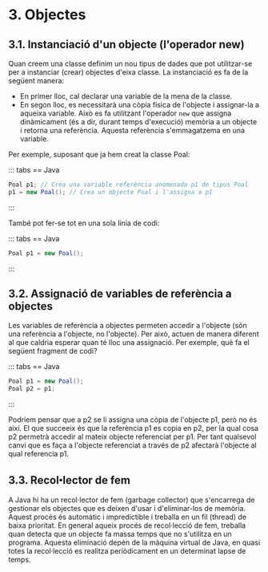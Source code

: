 # 3. Objectes

## 3.1. Instanciació d'un objecte (l'operador new)

Quan creem una classe definim un nou tipus de dades que pot utilitzar-se per a instanciar (crear) objectes d'eixa classe. La instanciació es fa de la següent manera:

- En primer lloc, cal declarar una variable de la mena de la classe.
- En segon lloc, es necessitarà una còpia física de l'objecte i assignar-la a aqueixa variable. Això es fa utilitzant l'operador `new` que assigna dinàmicament (és a dir, durant temps d'execució) memòria a un objecte i retorna una referència. Aquesta referència s'emmagatzema en una variable.

Per exemple, suposant que ja hem creat la classe Poal:

::: tabs
== Java

```java
Poal p1; // Crea una variable referència anomenada p1 de tipus Poal 
p1 = new Poal(); // Crea un objecte Poal i l'assigna a p1
```

:::

També pot fer-se tot en una sola línia de codi:

::: tabs
== Java

```java
Poal p1 = new Poal();
```

:::

## 3.2. Assignació de variables de referència a objectes

Les variables de referència a objectes permeten accedir a l'objecte (són una referència a l'objecte, no l'objecte). Per això, actuen de manera diferent al que caldria esperar quan té lloc una assignació. Per exemple, què fa el següent fragment de codi?

::: tabs
== Java

```java
Poal p1 = new Poal(); 
Poal p2 = p1;
```

:::

Podríem pensar que a p2 se li assigna una còpia de l'objecte p1, però no és així. El que succeeix és que la referència p1 es copia en p2, per la qual cosa p2 permetrà accedir al mateix objecte referenciat per p1. Per tant qualsevol canvi que es faça a l'objecte referenciat a través de p2 afectarà l'objecte al qual referencia p1.

## 3.3. Recolꞏlector de fem

A Java hi ha un recol·lector de fem (garbage collector) que s'encarrega de gestionar els objectes que es deixen d'usar i d'eliminar-los de memòria. Aquest procés és automàtic i impredictible i treballa en un fil (thread) de baixa prioritat. En general aqueix procés de recol·lecció de fem, treballa quan detecta que un objecte fa massa temps que no s'utilitza en un programa. Aquesta eliminació depén de la màquina virtual de Java, en quasi totes la recol·lecció es realitza periòdicament en un determinat lapse de temps.
